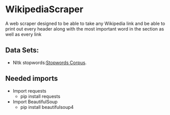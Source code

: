 # WikipediaScraper
A web scraper designed to be able to take any Wikipedia link and be able to print out every header along with the most important word in the section as well as every link

## Data Sets:
  - Nltk stopwords:[Stopwords Corpus](https://raw.githubusercontent.com/nltk/nltk_data/gh-pages/packages/corpora/stopwords.zip).
  
## Needed imports
  - Import requests
    - pip install requests
  - Import BeautifulSoup
    - pip install beautifulsoup4
